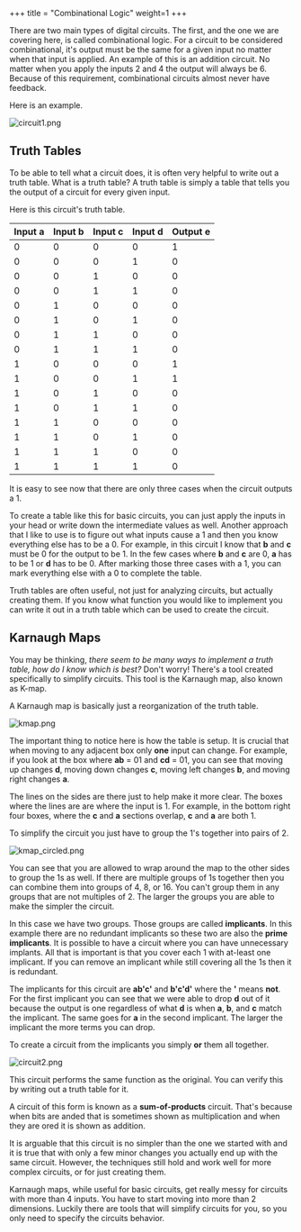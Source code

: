 +++
title = "Combinational Logic"
weight=1
+++

There are two main types of digital circuits. The first, and the one we are covering here, is called combinational logic. For a circuit to be considered combinational, it's output must be the same for a given input no matter when that input is applied. An example of this is an addition circuit. No matter when you apply the inputs 2 and 4 the output will always be 6. Because of this requirement, combinational circuits almost never have feedback. 

Here is an example.

![circuit1.png](https://cdn.alchitry.com/background/circuit1.png)

## Truth Tables

To be able to tell what a circuit does, it is often very helpful to write out a truth table. What is a truth table? A truth table is simply a table that tells you the output of a circuit for every given input. 

Here is this circuit's truth table.

|Input a|Input b|Input c|Input d|Output e|
|---|---|---|---|---|
|0|0|0|0|1|
|0|0|0|1|0|
|0|0|1|0|0|
|0|0|1|1|0|
|0|1|0|0|0|
|0|1|0|1|0|
|0|1|1|0|0|
|0|1|1|1|0|
|1|0|0|0|1|
|1|0|0|1|1|
|1|0|1|0|0|
|1|0|1|1|0|
|1|1|0|0|0|
|1|1|0|1|0|
|1|1|1|0|0|
|1|1|1|1|0|

It is easy to see now that there are only three cases when the circuit outputs a 1. 

To create a table like this for basic circuits, you can just apply the inputs in your head or write down the intermediate values as well. Another approach that I like to use is to figure out what inputs cause a 1 and then you know everything else has to be a 0. For example, in this circuit I know that **b** and **c** must be 0 for the output to be 1. In the few cases where **b** and **c** are 0, **a** has to be 1 or **d** has to be 0. After marking those three cases with a 1, you can mark everything else with a 0 to complete the table.

Truth tables are often useful, not just for analyzing circuits, but actually creating them. If you know what function you would like to implement you can write it out in a truth table which can be used to create the circuit.

## Karnaugh Maps

You may be thinking, _there seem to be many ways to implement a truth table, how do I know which is best?_ Don't worry! There's a tool created specifically to simplify circuits. This tool is the Karnaugh map, also known as K-map.

A Karnaugh map is basically just a reorganization of the truth table.

![kmap.png](https://cdn.alchitry.com/background/kmap.png)

The important thing to notice here is how the table is setup. It is crucial that when moving to any adjacent box only **one** input can change. For example, if you look at the box where **ab** = 01 and **cd** = 01, you can see that moving up changes **d**, moving down changes **c**, moving left changes **b**, and moving right changes **a**.

The lines on the sides are there just to help make it more clear. The boxes where the lines are are where the input is 1. For example, in the bottom right four boxes, where the **c** and **a** sections overlap, **c** and **a** are both 1.

To simplify the circuit you just have to group the 1's together into pairs of 2.

![kmap_circled.png](https://cdn.alchitry.com/background/kmap_circled.png)

You can see that you are allowed to wrap around the map to the other sides to group the 1s as well. If there are multiple groups of 1s together then you can combine them into groups of 4, 8, or 16. You can't group them in any groups that are not multiples of 2. The larger the groups you are able to make the simpler the circuit.

In this case we have two groups. Those groups are called **implicants**. In this example there are no redundant implicants so these two are also the **prime implicants**. It is possible to have a circuit where you can have unnecessary implants. All that is important is that you cover each 1 with at-least one implicant. If you can remove an implicant while still covering all the 1s then it is redundant.

The implicants for this circuit are **ab'c'** and **b'c'd'** where the **'** means **not**. For the first implicant you can see that we were able to drop **d** out of it because the output is one regardless of what **d** is when **a**, **b**, and **c** match the implicant. The same goes for **a** in the second implicant. The larger the implicant the more terms you can drop.

To create a circuit from the implicants you simply **or** them all together.

![circuit2.png](https://cdn.alchitry.com/background/circuit2.png)

This circuit performs the same function as the original. You can verify this by writing out a truth table for it.

A circuit of this form is known as a **sum-of-products** circuit. That's because when bits are anded that is sometimes shown as multiplication and when they are ored it is shown as addition.

It is arguable that this circuit is no simpler than the one we started with and it is true that with only a few minor changes you actually end up with the same circuit. However, the techniques still hold and work well for more complex circuits, or for just creating them. 

Karnaugh maps, while useful for basic circuits, get really messy for circuits with more than 4 inputs. You have to start moving into more than 2 dimensions. Luckily there are tools that will simplify circuits for you, so you only need to specify the circuits behavior.